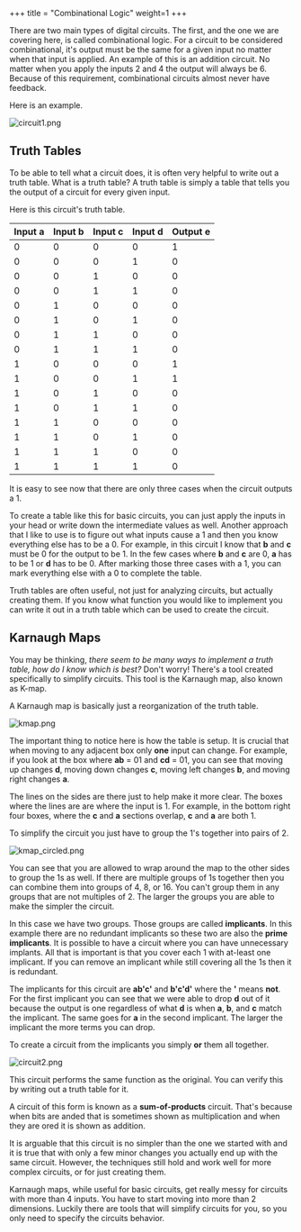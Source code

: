 +++
title = "Combinational Logic"
weight=1
+++

There are two main types of digital circuits. The first, and the one we are covering here, is called combinational logic. For a circuit to be considered combinational, it's output must be the same for a given input no matter when that input is applied. An example of this is an addition circuit. No matter when you apply the inputs 2 and 4 the output will always be 6. Because of this requirement, combinational circuits almost never have feedback. 

Here is an example.

![circuit1.png](https://cdn.alchitry.com/background/circuit1.png)

## Truth Tables

To be able to tell what a circuit does, it is often very helpful to write out a truth table. What is a truth table? A truth table is simply a table that tells you the output of a circuit for every given input. 

Here is this circuit's truth table.

|Input a|Input b|Input c|Input d|Output e|
|---|---|---|---|---|
|0|0|0|0|1|
|0|0|0|1|0|
|0|0|1|0|0|
|0|0|1|1|0|
|0|1|0|0|0|
|0|1|0|1|0|
|0|1|1|0|0|
|0|1|1|1|0|
|1|0|0|0|1|
|1|0|0|1|1|
|1|0|1|0|0|
|1|0|1|1|0|
|1|1|0|0|0|
|1|1|0|1|0|
|1|1|1|0|0|
|1|1|1|1|0|

It is easy to see now that there are only three cases when the circuit outputs a 1. 

To create a table like this for basic circuits, you can just apply the inputs in your head or write down the intermediate values as well. Another approach that I like to use is to figure out what inputs cause a 1 and then you know everything else has to be a 0. For example, in this circuit I know that **b** and **c** must be 0 for the output to be 1. In the few cases where **b** and **c** are 0, **a** has to be 1 or **d** has to be 0. After marking those three cases with a 1, you can mark everything else with a 0 to complete the table.

Truth tables are often useful, not just for analyzing circuits, but actually creating them. If you know what function you would like to implement you can write it out in a truth table which can be used to create the circuit.

## Karnaugh Maps

You may be thinking, _there seem to be many ways to implement a truth table, how do I know which is best?_ Don't worry! There's a tool created specifically to simplify circuits. This tool is the Karnaugh map, also known as K-map.

A Karnaugh map is basically just a reorganization of the truth table.

![kmap.png](https://cdn.alchitry.com/background/kmap.png)

The important thing to notice here is how the table is setup. It is crucial that when moving to any adjacent box only **one** input can change. For example, if you look at the box where **ab** = 01 and **cd** = 01, you can see that moving up changes **d**, moving down changes **c**, moving left changes **b**, and moving right changes **a**.

The lines on the sides are there just to help make it more clear. The boxes where the lines are are where the input is 1. For example, in the bottom right four boxes, where the **c** and **a** sections overlap, **c** and **a** are both 1.

To simplify the circuit you just have to group the 1's together into pairs of 2.

![kmap_circled.png](https://cdn.alchitry.com/background/kmap_circled.png)

You can see that you are allowed to wrap around the map to the other sides to group the 1s as well. If there are multiple groups of 1s together then you can combine them into groups of 4, 8, or 16. You can't group them in any groups that are not multiples of 2. The larger the groups you are able to make the simpler the circuit.

In this case we have two groups. Those groups are called **implicants**. In this example there are no redundant implicants so these two are also the **prime implicants**. It is possible to have a circuit where you can have unnecessary implants. All that is important is that you cover each 1 with at-least one implicant. If you can remove an implicant while still covering all the 1s then it is redundant.

The implicants for this circuit are **ab'c'** and **b'c'd'** where the **'** means **not**. For the first implicant you can see that we were able to drop **d** out of it because the output is one regardless of what **d** is when **a**, **b**, and **c** match the implicant. The same goes for **a** in the second implicant. The larger the implicant the more terms you can drop.

To create a circuit from the implicants you simply **or** them all together.

![circuit2.png](https://cdn.alchitry.com/background/circuit2.png)

This circuit performs the same function as the original. You can verify this by writing out a truth table for it.

A circuit of this form is known as a **sum-of-products** circuit. That's because when bits are anded that is sometimes shown as multiplication and when they are ored it is shown as addition.

It is arguable that this circuit is no simpler than the one we started with and it is true that with only a few minor changes you actually end up with the same circuit. However, the techniques still hold and work well for more complex circuits, or for just creating them. 

Karnaugh maps, while useful for basic circuits, get really messy for circuits with more than 4 inputs. You have to start moving into more than 2 dimensions. Luckily there are tools that will simplify circuits for you, so you only need to specify the circuits behavior.